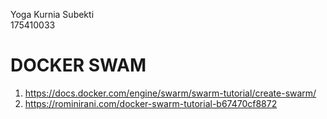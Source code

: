 Yoga Kurnia Subekti  
175410033  
# DOCKER SWAM

1. https://docs.docker.com/engine/swarm/swarm-tutorial/create-swarm/
2. https://rominirani.com/docker-swarm-tutorial-b67470cf8872